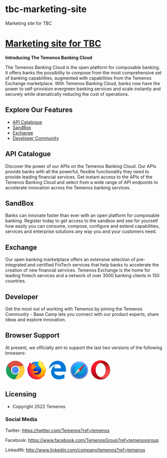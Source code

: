 # tbc-marketing-site
Marketing site for TBC 
# [Marketing site for TBC ](https://temenos.com)

**Introducing The Temenos Banking Cloud**

The Temenos Banking Cloud is the open platform for composable banking. It offers banks the possibility to compose from the most comprehensive set of banking capabilities, augmented with capabilities from the Temenos Exchange marketplace. With Temenos Banking Cloud, banks now have the power to self-provision evergreen banking services and scale instantly and securely while dramatically reducing the cost of operations.

##  Explore Our Features

* [API Catalogue](#api)
* [SandBox](#sandbox)
* [Exchange](#exchange)
* [Developer Community](#developer) 

## API Catalogue

Discover the power of our APIs on the Temenos Banking Cloud. Our APIs provide banks with all the powerful, flexible functionality they need to provide leading financial services. Get instant access to the APIs of the Temenos Banking Cloud and select from a wide range of API endpoints to accelerate innovation across the Temenos banking services.

## SandBox

Banks can innovate faster than ever with an open platform for composable banking. Register today to get access to the sandbox and see for yourself how easily you can consume, compose, configure and extend capabilities, services and enterprise solutions any way you and your customers need.

## Exchange

Our open banking marketplace offers an extensive selection of pre-integrated and certified FinTech services that help banks to accelerate the creation of new financial services. Temenos Exchange is the home for leading fintech services and a network of over 3000 banking clients in 150 countries.

## Developer

Get the most out of working with Temenos by joining the Temenos Community - Base Camp lets you connect with our product experts, share ideas and explore innovation.




## Browser Support

At present, we officially aim to support the last two versions of the following browsers:

<img src="https://github.com/temenos/tbc-marketing-site/blob/main/social/chrome-logo.png?raw=true" width="64" height="64"> <img src="https://github.com/temenos/tbc-marketing-site/blob/main/social/firefox-logo.png" width="64" height="64"> <img src="https://github.com/temenos/tbc-marketing-site/blob/main/social/edge-logo.png" width="64" height="64"> <img src="https://github.com/temenos/tbc-marketing-site/blob/main/social/safari-logo.png" width="64" height="64"> <img src="https://github.com/temenos/tbc-marketing-site/blob/main/social/opera-logo.png" width="64" height="64">


## Licensing

- Copyright 2022 Temenos


### Social Media

Twitter: <https://twitter.com/Temenos?ref=temenos>

Facebook: <https://www.facebook.com/TemenosGroup?ref=temenosgroup>

LinkedIN: <http://www.linkedin.com/company/temenos?ref=temenos>
